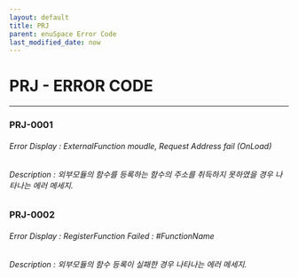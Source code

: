 ```yaml
---
layout: default
title: PRJ
parent: enuSpace Error Code
last_modified_date: now
---
```


# PRJ - ERROR CODE
---

### PRJ-0001

###### Error Display : ExternalFunction moudle, Request Address fail (OnLoad)

###### Description : 외부모듈의 함수를 등록하는 함수의 주소를 취득하지 못하였을 경우 나타나는 에러 메세지.


### PRJ-0002

###### Error Display : RegisterFunction Failed : #FunctionName

###### Description : 외부모듈의 함수 등록이 실패한 경우 나타나는 에러 메세지.
